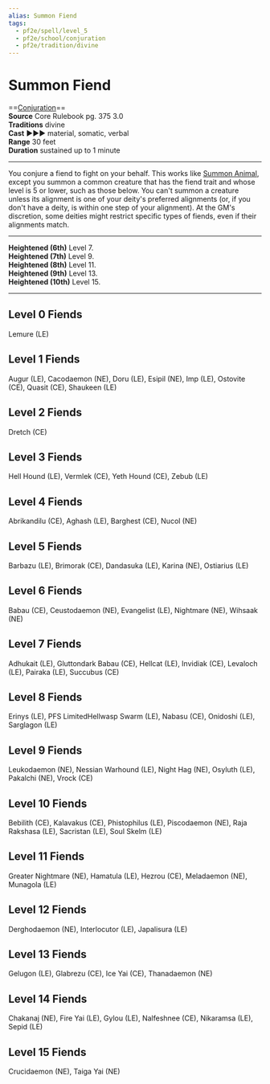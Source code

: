 ```yaml
---
alias: Summon Fiend
tags:
  - pf2e/spell/level_5
  - pf2e/school/conjuration
  - pf2e/tradition/divine
---
```


# Summon Fiend

==[Conjuration](Conjuration.md)==  
__Source__ Core Rulebook pg. 375 3.0  
**Traditions** divine  
**Cast** ►►► material, somatic, verbal  
**Range** 30 feet  
**Duration** sustained up to 1 minute

---

You conjure a fiend to fight on your behalf. This works like [Summon Animal](Summon%20Animal.md), except you summon a common creature that has the fiend trait and whose level is 5 or lower, such as those below. You can't summon a creature unless its alignment is one of your deity's preferred alignments (or, if you don't have a deity, is within one step of your alignment). At the GM's discretion, some deities might restrict specific types of fiends, even if their alignments match.

<hr>

**Heightened (6th)** Level 7.  
**Heightened (7th)** Level 9.  
**Heightened (8th)** Level 11.  
**Heightened (9th)** Level 13.  
**Heightened (10th)** Level 15.

---

## Level 0 Fiends

Lemure (LE)

## Level 1 Fiends

Augur (LE), Cacodaemon (NE), Doru (LE), Esipil (NE), Imp (LE), Ostovite (CE), Quasit (CE), Shaukeen (LE)

## Level 2 Fiends

Dretch (CE)

## Level 3 Fiends

Hell Hound (LE), Vermlek (CE), Yeth Hound (CE), Zebub (LE)

## Level 4 Fiends

Abrikandilu (CE), Aghash (LE), Barghest (CE), Nucol (NE)

## Level 5 Fiends

Barbazu (LE), Brimorak (CE), Dandasuka (LE), Karina (NE), Ostiarius (LE)

## Level 6 Fiends

Babau (CE), Ceustodaemon (NE), Evangelist (LE), Nightmare (NE), Wihsaak (NE)

## Level 7 Fiends

Adhukait (LE), Gluttondark Babau (CE), Hellcat (LE), Invidiak (CE), Levaloch (LE), Pairaka (LE), Succubus (CE)

## Level 8 Fiends

Erinys (LE), PFS LimitedHellwasp Swarm (LE), Nabasu (CE), Onidoshi (LE), Sarglagon (LE)

## Level 9 Fiends

Leukodaemon (NE), Nessian Warhound (LE), Night Hag (NE), Osyluth (LE), Pakalchi (NE), Vrock (CE)

## Level 10 Fiends

Bebilith (CE), Kalavakus (CE), Phistophilus (LE), Piscodaemon (NE), Raja Rakshasa (LE), Sacristan (LE), Soul Skelm (LE)

## Level 11 Fiends

Greater Nightmare (NE), Hamatula (LE), Hezrou (CE), Meladaemon (NE), Munagola (LE)

## Level 12 Fiends

Derghodaemon (NE), Interlocutor (LE), Japalisura (LE)

## Level 13 Fiends

Gelugon (LE), Glabrezu (CE), Ice Yai (CE), Thanadaemon (NE)

## Level 14 Fiends

Chakanaj (NE), Fire Yai (LE), Gylou (LE), Nalfeshnee (CE), Nikaramsa (LE), Sepid (LE)

## Level 15 Fiends

Crucidaemon (NE), Taiga Yai (NE)
